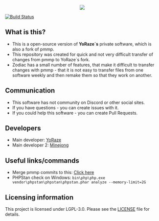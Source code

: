 <p align="center">
	<img src="https://user-images.githubusercontent.com/25742996/76456007-61f0fd00-63e7-11ea-9e30-260ceb5f9820.png"></img><br>
</p>

[![Build Status](https://travis-ci.com/yosoftteam/Zodiac.svg?branch=master)](https://travis-ci.org/ZodiacMine/Zodiac)

## What is this?
- This is a open-source version of **YoRaze\`s** private software, which is also a fork of pmmp.
- This repository was created for quick and not very difficult transfer of changes from pmmp to YoRaze\`s fork.
- Zodiac has a small number of features, that make it difficult to transfer changes with pmmp - that it is not easy to transfer files from one software weekly and then remake them so that they work on another.

## Communication
- This software has not community on Discord or other social sites.
- If you have questions - you can create issues with it.
- If you could help this software - you can create Pull Requests.

## Developers
- Main developer: [YoRaze](https://github.com/yoraze)
- Main developer 2: [Minejong](https://github.com/Minejong)

## Useful links/commands
- Merge pmmp commits to this: [Click here](https://github.com/ZodiacMine/Zodiac/compare/master...pmmp:master)
- PHPStan check on Windows: `bin\php\php.exe vendor\phpstan\phpstan\phpstan.phar analyze --memory-limit=2G`

## Licensing information
This project is licensed under LGPL-3.0. Please see the [LICENSE](/LICENSE) file for details.
